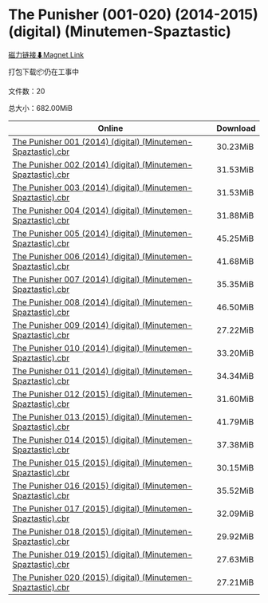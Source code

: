 # The Punisher (001-020) (2014-2015) (digital) (Minutemen-Spaztastic)

[磁力链接⬇Magnet Link](magnet:?xt=urn:btih:6d32d2d658ca87ac3d2bd3ca98d3556fa04949b3&dn=The%20Punisher%20%28001-020%29%20%282014-2015%29%20%28digital%29%20%28Minutemen-Spaztastic%29)

打包下载📦仍在工事中

文件数：20

总大小：682.00MiB

Online | Download
--- | ---
[The Punisher 001 (2014) (digital) (Minutemen-Spaztastic).cbr](https://github.com/alicewish/markdown/blob/master/comic/Punisher-001-2014-digital-Minutemen-Spaztastic-cbr.md) | 30.23MiB
[The Punisher 002 (2014) (digital) (Minutemen-Spaztastic).cbr](https://github.com/alicewish/markdown/blob/master/comic/Punisher-002-2014-digital-Minutemen-Spaztastic-cbr.md) | 31.53MiB
[The Punisher 003 (2014) (digital) (Minutemen-Spaztastic).cbr](https://github.com/alicewish/markdown/blob/master/comic/Punisher-003-2014-digital-Minutemen-Spaztastic-cbr.md) | 31.53MiB
[The Punisher 004 (2014) (digital) (Minutemen-Spaztastic).cbr](https://github.com/alicewish/markdown/blob/master/comic/Punisher-004-2014-digital-Minutemen-Spaztastic-cbr.md) | 31.88MiB
[The Punisher 005 (2014) (digital) (Minutemen-Spaztastic).cbr](https://github.com/alicewish/markdown/blob/master/comic/Punisher-005-2014-digital-Minutemen-Spaztastic-cbr.md) | 45.25MiB
[The Punisher 006 (2014) (digital) (Minutemen-Spaztastic).cbr](https://github.com/alicewish/markdown/blob/master/comic/Punisher-006-2014-digital-Minutemen-Spaztastic-cbr.md) | 41.68MiB
[The Punisher 007 (2014) (digital) (Minutemen-Spaztastic).cbr](https://github.com/alicewish/markdown/blob/master/comic/Punisher-007-2014-digital-Minutemen-Spaztastic-cbr.md) | 35.35MiB
[The Punisher 008 (2014) (digital) (Minutemen-Spaztastic).cbr](https://github.com/alicewish/markdown/blob/master/comic/Punisher-008-2014-digital-Minutemen-Spaztastic-cbr.md) | 46.50MiB
[The Punisher 009 (2014) (digital) (Minutemen-Spaztastic).cbr](https://github.com/alicewish/markdown/blob/master/comic/Punisher-009-2014-digital-Minutemen-Spaztastic-cbr.md) | 27.22MiB
[The Punisher 010 (2014) (digital) (Minutemen-Spaztastic).cbr](https://github.com/alicewish/markdown/blob/master/comic/Punisher-010-2014-digital-Minutemen-Spaztastic-cbr.md) | 33.20MiB
[The Punisher 011 (2014) (digital) (Minutemen-Spaztastic).cbr](https://github.com/alicewish/markdown/blob/master/comic/Punisher-011-2014-digital-Minutemen-Spaztastic-cbr.md) | 34.34MiB
[The Punisher 012 (2015) (digital) (Minutemen-Spaztastic).cbr](https://github.com/alicewish/markdown/blob/master/comic/Punisher-012-2015-digital-Minutemen-Spaztastic-cbr.md) | 31.60MiB
[The Punisher 013 (2015) (digital) (Minutemen-Spaztastic).cbr](https://github.com/alicewish/markdown/blob/master/comic/Punisher-013-2015-digital-Minutemen-Spaztastic-cbr.md) | 41.79MiB
[The Punisher 014 (2015) (digital) (Minutemen-Spaztastic).cbr](https://github.com/alicewish/markdown/blob/master/comic/Punisher-014-2015-digital-Minutemen-Spaztastic-cbr.md) | 37.38MiB
[The Punisher 015 (2015) (digital) (Minutemen-Spaztastic).cbr](https://github.com/alicewish/markdown/blob/master/comic/Punisher-015-2015-digital-Minutemen-Spaztastic-cbr.md) | 30.15MiB
[The Punisher 016 (2015) (digital) (Minutemen-Spaztastic).cbr](https://github.com/alicewish/markdown/blob/master/comic/Punisher-016-2015-digital-Minutemen-Spaztastic-cbr.md) | 35.52MiB
[The Punisher 017 (2015) (digital) (Minutemen-Spaztastic).cbr](https://github.com/alicewish/markdown/blob/master/comic/Punisher-017-2015-digital-Minutemen-Spaztastic-cbr.md) | 32.09MiB
[The Punisher 018 (2015) (digital) (Minutemen-Spaztastic).cbr](https://github.com/alicewish/markdown/blob/master/comic/Punisher-018-2015-digital-Minutemen-Spaztastic-cbr.md) | 29.92MiB
[The Punisher 019 (2015) (digital) (Minutemen-Spaztastic).cbr](https://github.com/alicewish/markdown/blob/master/comic/Punisher-019-2015-digital-Minutemen-Spaztastic-cbr.md) | 27.63MiB
[The Punisher 020 (2015) (digital) (Minutemen-Spaztastic).cbr](https://github.com/alicewish/markdown/blob/master/comic/Punisher-020-2015-digital-Minutemen-Spaztastic-cbr.md) | 27.21MiB